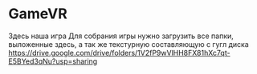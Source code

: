 # GameVR
Здесь наша игра
Для собрания игры нужно загрузить все папки, выложенные здесь, а так же текстурную составляющую с гугл диска https://drive.google.com/drive/folders/1V2fP9wVlHH8FX81hXc7qt-E5BYed3qNu?usp=sharing
